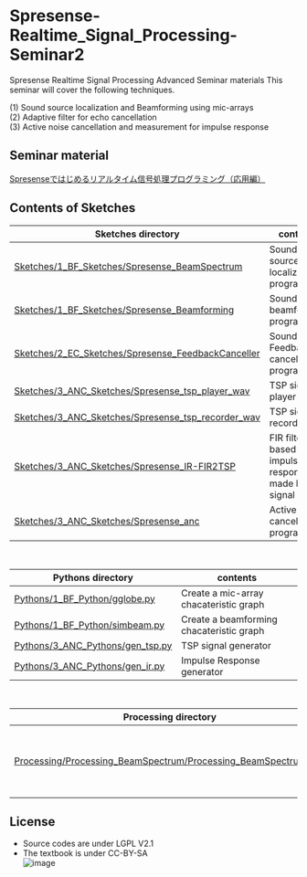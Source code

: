 # Spresense-Realtime_Signal_Processing-Seminar2

Spresense Realtime Signal Processing Advanced Seminar materials
This seminar will cover the following techniques.

(1) Sound source localization and Beamforming using mic-arrays<br>
(2) Adaptive filter for echo cancellation<br>
(3) Active noise cancellation and measurement for impulse response<br>

## Seminar material
[Spresenseではじめるリアルタイム信号処理プログラミング（応用編）](https://github.com/TE-YoshinoriOota/Spresense-Realtime_Signal_Processing-Seminar2/blob/main/Documents/SPRESENSE%E2%84%A2%E3%81%A7%E3%81%AF%E3%81%98%E3%82%81%E3%82%8B%E3%83%AA%E3%82%A2%E3%83%AB%E3%82%BF%E3%82%A4%E3%83%A0%E4%BF%A1%E5%8F%B7%E5%87%A6%E7%90%86%E3%83%97%E3%83%AD%E3%82%B0%E3%83%A9%E3%83%9F%E3%83%B3%E3%82%B0%EF%BC%88%E5%BF%9C%E7%94%A8%E7%B7%A8%EF%BC%89.pdf)

## Contents of Sketches
|Sketches directory|contents|
----|----
|[Sketches/1_BF_Sketches/Spresense_BeamSpectrum](https://github.com/TE-YoshinoriOota/Spresense-Realtime_Signal_Processing-Seminar2/blob/main/Sketches/1_BF_Sketches/Spresense_BeamSpectrum/Spresense_BeamSpectrum.ino)|Sound source localization program|
|[Sketches/1_BF_Sketches/Spresense_Beamforming](https://github.com/TE-YoshinoriOota/Spresense-Realtime_Signal_Processing-Seminar2/blob/main/Sketches/1_BF_Sketches/Spresense_Beamforming/Spresense_Beamforming.ino)|Sound beamforming program|
|[Sketches/2_EC_Sketches/Spresense_FeedbackCanceller](https://github.com/TE-YoshinoriOota/Spresense-Realtime_Signal_Processing-Seminar2/blob/main/Sketches/2_EC_Sketches/Spresense_FeedbackCanceller/Spresense_FeedbackCanceller.ino) | Sound Feedback canceller program|
|[Sketches/3_ANC_Sketches/Spresense_tsp_player_wav](https://github.com/TE-YoshinoriOota/Spresense-Realtime_Signal_Processing-Seminar2/blob/main/Sketches/3_ANC_Sketches/Spresense_tsp_player_wav/Spresense_tsp_player_wav.ino) | TSP signal player |
|[Sketches/3_ANC_Sketches/Spresense_tsp_recorder_wav](https://github.com/TE-YoshinoriOota/Spresense-Realtime_Signal_Processing-Seminar2/blob/main/Sketches/3_ANC_Sketches/Spresense_tsp_recorder_wav/Spresense_tsp_recorder_wav.ino) | TSP signal recorder|
|[Sketches/3_ANC_Sketches/Spresense_IR-FIR2TSP](https://github.com/TE-YoshinoriOota/Spresense-Realtime_Signal_Processing-Seminar2/blob/main/Sketches/3_ANC_Sketches/Spresense_IR-FIR2TSP/Spresense_IR-FIR2TSP.ino) | FIR filter based on impulse response made by TSP signal|
|[Sketches/3_ANC_Sketches/Spresense_anc](https://github.com/TE-YoshinoriOota/Spresense-Realtime_Signal_Processing-Seminar2/blob/main/Sketches/3_ANC_Sketches/Spresense_anc/Spresense_anc.ino) | Active noise canceller program |

<br/>

|Pythons directory|contents|
----|----
|[Pythons/1_BF_Python/gglobe.py](https://github.com/TE-YoshinoriOota/Spresense-Realtime_Signal_Processing-Seminar2/blob/main/Pythons/1_BF_Pythons/gglobe.py) | Create a mic-array chacateristic graph |
|[Pythons/1_BF_Python/simbeam.py](https://github.com/TE-YoshinoriOota/Spresense-Realtime_Signal_Processing-Seminar2/blob/main/Pythons/1_BF_Pythons/simbeam.py) | Create a beamforming chacateristic graph |
|[Pythons/3_ANC_Pythons/gen_tsp.py](https://github.com/TE-YoshinoriOota/Spresense-Realtime_Signal_Processing-Seminar2/blob/main/Pythons/3_ANC_Pythons/gen_tsp.py) | TSP signal generator |
|[Pythons/3_ANC_Pythons/gen_ir.py](https://github.com/TE-YoshinoriOota/Spresense-Realtime_Signal_Processing-Seminar2/blob/main/Pythons/3_ANC_Pythons/gen_ir.py) | Impulse Response generator |

<br/>

|Processing directory|contents|
----|----
|[Processing/Processing_BeamSpectrum/Processing_BeamSpectrum.pde](https://github.com/TE-YoshinoriOota/Spresense-Realtime_Signal_Processing-Seminar2/blob/main/Processing/Processing_BeamSpectrum/Processing_BeamSpectrum.pde)  | Generate the real-time graph on sound source localization |

## License
- Source codes are under LGPL V2.1
- The textbook is under CC-BY-SA <br>
![image](https://github.com/user-attachments/assets/b4e995f8-34ec-491f-924f-9cb25171d59b)
